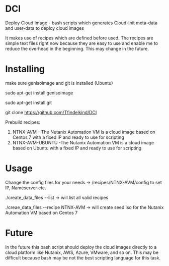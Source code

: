 # DCI
Deploy Cloud Image - bash scripts which generates Cloud-Init meta-data and user-data to deploy cloud images

It makes use of recipes which are defined before used. The recipes are simple text files right now because they are easy to use and enable me to reduce the overhead in the beginning. This may change in the future.

# Installing

make sure genisoimage and git is installed (Ubuntu)

sudo apt-get install genisoimage

sudo apt-get install git

git clone https://github.com/Tfindelkind/DCI

Prebuild recipes:

1. NTNX-AVM - The Nutanix Automation VM is a cloud image based on Centos 7 with a fixed IP and ready to use for scripting 
2. NTNX-AVM-UBUNTU -The Nutanix Automation VM is a cloud image based on Ubuntu with a fixed IP and ready to use for scripting 

# Usage

Change the config files for your needs ->  /recipes/NTNX-AVM/config to set IP, Nameserver etc.

./create_data_files --list        -> will list all valid recipes

./creae_data_files --recipe NTNX-AVM  -> will create seed.iso for the Nutanix Automation VM based on Centos 7   


# Future
In the future this bash script should deploy the cloud images directly to a cloud platform like Nutanix, AWS, Azure, VMware, and so on. This may be difficult because bash may be not the best scripting language for this task.
